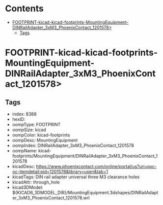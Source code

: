 



Contents
========

* [FOOTPRINT-kicad-kicad-footprints-MountingEquipment-DINRailAdapter_3xM3_PhoenixContact_1201578>](#footprint-kicad-kicad-footprints-mountingequipment-dinrailadapter_3xm3_phoenixcontact_1201578)
	* [Tags](#tags)

# FOOTPRINT-kicad-kicad-footprints-MountingEquipment-DINRailAdapter_3xM3_PhoenixContact_1201578>

## Tags

- index: 8388
- hexID: 
- oompType: FOOTPRINT
- oompSize: kicad
- oompColor: kicad-footprints
- oompDesc: MountingEquipment
- oompIndex: DINRailAdapter_3xM3_PhoenixContact_1201578
- oompName: kicad-footprints/MountingEquipment/DINRailAdapter_3xM3_PhoenixContact_1201578
- kicadDesc: https://www.phoenixcontact.com/online/portal/us?uri=pxc-oc-itemdetail:pid=1201578&library=usen&tab=1
- kicadTags: DIN rail adapter universal three M3 clearance holes
- kicadAttr: through_hole
- kicad3DModel: ${KICAD6_3DMODEL_DIR}/MountingEquipment.3dshapes/DINRailAdapter_3xM3_PhoenixContact_1201578.wrl
